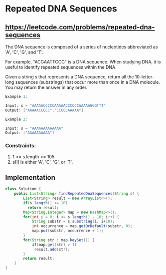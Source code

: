# Repeated DNA Sequences
## https://leetcode.com/problems/repeated-dna-sequences

The DNA sequence is composed of a series of nucleotides abbreviated as 'A', 'C', 'G', and 'T'.

For example, "ACGAATTCCG" is a DNA sequence.
When studying DNA, it is useful to identify repeated sequences within the DNA.

Given a string s that represents a DNA sequence, return all the 10-letter-long sequences (substrings) that occur more than once in a DNA molecule. You may return the answer in any order.

```java
Example 1:

Input: s = "AAAAACCCCCAAAAACCCCCCAAAAAGGGTTT"
Output: ["AAAAACCCCC","CCCCCAAAAA"]

Example 2:

Input: s = "AAAAAAAAAAAAA"
Output: ["AAAAAAAAAA"]
``` 

### Constraints:

1. 1 <= s.length <= 105
2. s[i] is either 'A', 'C', 'G', or 'T'.

## Implementation
```java
class Solution {
    public List<String> findRepeatedDnaSequences(String s) {
        List<String> result = new ArrayList<>();
        if(s.length() <= 10)
          return result;
        Map<String,Integer> map = new HashMap<>();  
        for(int i = 0; i <= s.length() - 10; i++) {
            String substr = s.substring(i, i+10);
            int occurrence = map.getOrDefault(substr, 0);
            map.put(substr, occurrence + 1); 
        }
        for(String str : map.keySet()) {
            if(map.get(str) > 1)
             result.add(str);
        }
        return result;  
    }
}
```
